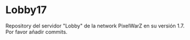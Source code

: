 Lobby17
=======

Repository del servidor "Lobby" de la network PixelWarZ en su versión 1.7. Por favor añadir commits.
